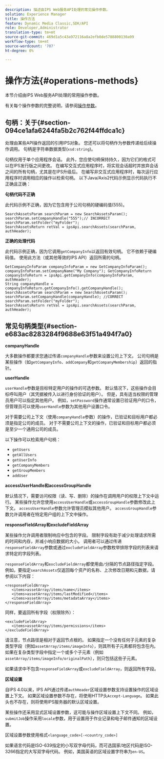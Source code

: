 ```yaml
---
description: 描述由IPS Web服务API处理的常见操作参数。
solution: Experience Manager
title: 操作方法
feature: Dynamic Media Classic,SDK/API
role: Developer,Administrator
translation-type: tm+mt
source-git-commit: 469d1a5c43a972116a8a2efb0de5708800130a99
workflow-type: tm+mt
source-wordcount: '707'
ht-degree: 0%

---
```



# 操作方法{#operations-methods}

本节介绍由IPS Web服务API处理的常用操作参数。

有关每个操作参数的完整说明，请参阅[操作参数](/help/aem-ips-api/operations/c-operations-intro/c-methods/c-methods.md)。

## 句柄：关于{#section-094ce1afa6244fa5b2c762f44ffdca1c}

处理由某些API操作返回的引用IPS对象。 您还可以将句柄作为参数传递给后续操作调用。 句柄是字符串数据类型(`xsd:string`)。

句柄仅用于单个应用程序会话。 此外，您应使句柄保持持久，因为它们的格式可以在IPS发行版之间更改。 在编写交互式应用程序时，将实现会话超时并放弃会话之间的所有句柄，尤其是在IPS升级后。 在编写非交互式应用程序时，每次运行应用程序时调用相应的操作以检索句柄。 以下Java/Axis2代码示例显示代码执行不正确且正确：

**句柄代码不正确**

此代码示例不正确，因为它包含用于公司句柄的硬编码值(555)。

```
SearchAssetsParam searchParam = new SearchAssetsParam(); searchParam.setCompanyHandle("555");// INCORRECT 
searchParam.setFolder("myFolder"); 
SearchAssetsReturn retVal = ipsApi.searchAssets(searchParam, authHeader);
```

**正确的处理代码**

此代码示例正确，因为它调用`getCompanyInfo`以返回有效句柄。 它不依赖于硬编码值。 使用此方法（或其他等效的IPS API）返回所需的句柄。

```
GetCompanyInfoParam companyInfoParam = new GetCompanyInfoParam(); 
companyInfoParam.setCompanyName("My Company"); GetCompanyInfoReturn companyInfoReturn = ipsApi.getCompanyInfo(companyInfoParam, authHeader); 
String companyHandle = companyInfoReturn.getCompanyInfo().getCompanyHandle(); 
SearchAssetsParam searchParam = new SearchAssetsParam(); searchParam.setCompanyHandle(companyHandle); //CORRECT 
searchParam.setFolder("myFolder"); 
SearchAssetsReturn retVal = ipsApi.searchAssets(searchParam, authHeader);
```

## 常见句柄类型{#section-e683ac8283284f9688e63f51a494f7a0}

**companyHandle**

大多数操作都要求您通过传递`companyHandle`参数来设置公司上下文。 公司句柄是某些操作（如`getCompanyInfo`、`addCompany`和`getCompanyMembership`）返回的指针。

**userHandle**

`userHandle`参数是目标特定用户的操作的可选参数。 默认情况下，这些操作会目标呼叫用户（其凭据被传入以进行身份验证的用户）。 但是，具有适当权限的管理员用户可以指定其他用户。 例如，`setPassword`操作通常设置已验证用户的口令，但管理员可以使用`userHandle`参数为其他用户设置口令。

对于需要公司上下文（使用`companyHandle`参数）的操作，已验证和目标用户都必须是指定公司的成员。 对于不需要公司上下文的操作，已验证和目标用户都必须是至少一个通用公司的成员。

以下操作可以检索用户句柄：

* `getUsers`
* `getAllUsers`
* `getUserInfo`
* `getCompanyMembers`
* `getGroupMembers`
* `addUser`

**accessUserHandle和accessGroupHandle**

默认情况下，需要访问权限（读、写、删除）的操作在调用用户的权限上下文中运行。 某些操作允许您使用`accessUserHandle`或`accessGroupHandle`参数修改此上下文。 `accessUserHandle`参数允许管理员模拟其他用户。 `accessGroupHandle`参数允许调用者在特定用户组的上下文中操作。

**responseFieldArray和excludeFieldArray**

某些操作允许调用者限制响应中包含的字段。 限制字段有助于减少处理请求所需的时间和内存，并减小响应数据的大小。 调用者可以通过传递`responseFieldArray`参数或通过`excludeFieldArray`参数枚举排除字段的列表来请求特定的字段列表。

`responseFieldArray`和`excludeFieldArray`都使用由`/`分隔的节点路径指定字段。 例如，要指定`searchAssets`仅返回每个资产的名称、上次修改日期和元数据，请参阅以下内容：

```
<responseFieldArray> 
   <items>assetArray/items/name</items> 
   <items>assetArray/items/lastModified</items> 
   <items>assetArray/items/metadataArray</items> 
</responseFieldArray>
```

同样，要返回所有字段（权限除外）：

```
<excludeFieldArray> 
   <items>assetArray/items/permissions</items> 
</excludeFieldArray>
```

请注意，节点路径是相对于返回节点根的。 如果指定一个没有任何子元素的复杂类型字段（例如`assetArray/items/imageInfo`），则其所有子元素都将包含在内。 如果在复杂类型字段中指定一个或多个子元素（例如`assetArray/items/imageInfo/originalPath`），则只包括这些子元素。

如果请求中不包含`responseFieldArray`或`excludeFieldArray`，则返回所有字段。

**区域设置**

自IPS 4.0以来，IPS API通过传递`authHeader`区域设置参数支持设置操作的区域设置上下文。 如果区域设置参数不存在，将使用HTTP头`Accept-Language`。 如果此头也不存在，则将使用IPS服务器的默认区域设置。

某些操作还采用显式区域设置参数，这可能与操作区域设置上下文不同。 例如，`submitJob`操作采用`locale`参数，用于设置用于作业记录和电子邮件通知的区域设置。

区域设置参数使用格式`<language_code>[-<country_code>]`

如果语言代码是ISO-639指定的小写双字母代码，而可选国家/地区代码是ISO-3266指定的大写双字母代码。 例如，美国英语的区域设置字符串为`en-US`。

